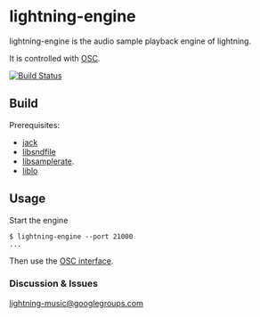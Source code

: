 lightning-engine
===========

lightning-engine is the audio sample playback engine of lightning.

It is controlled with [OSC](4).

[![Build Status](https://travis-ci.org/briansorahan/lightning-engine.svg?branch=master)](https://travis-ci.org/briansorahan/lightning-engine)

Build
-----

Prerequisites:

* [jack](1)
* [libsndfile](2)
* [libsamplerate](3).
* [liblo](6)

Usage
-----

Start the engine

```shell
$ lightning-engine --port 21000
...
```

Then use the [OSC interface](https://github.com/briansorahan/lightning-engine/wiki/lightning-engine-OSC-interface).

### Discussion & Issues

lightning-music@googlegroups.com

[1]: http://jackaudio.org
[2]: http://www.mega-nerd.com/libsndfile/
[3]: http://www.mega-nerd.com/SRC/
[4]: http://opensoundcontrol.org
[5]: https://github.com/briansorahan/lightning-engine/wiki/lightning-engine-OSC-interface
[6]: http://liblo.sourceforge.net/
